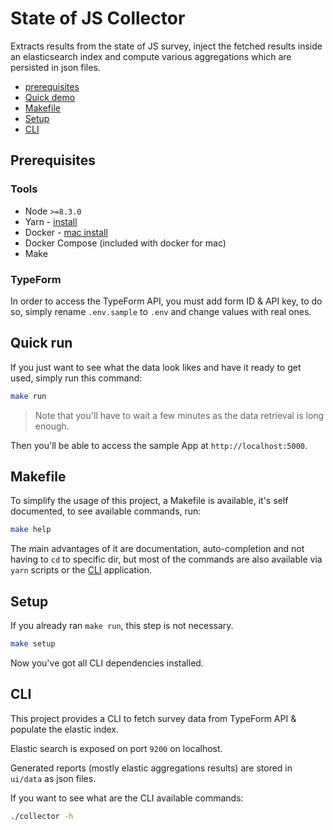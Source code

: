 # State of JS Collector

Extracts results from the state of JS survey,
inject the fetched results inside an elasticsearch index and
compute various aggregations which are persisted in json files.

- [prerequisites](#prerequisites)
- [Quick demo](#quick-demo)
- [Makefile](#makefile)
- [Setup](#setup)
- [CLI](#cli)

## Prerequisites

### Tools

- Node `>=8.3.0`
- Yarn - [install](https://yarnpkg.com/en/docs/install)
- Docker - [mac install](https://docs.docker.com/docker-for-mac/install/)
- Docker Compose (included with docker for mac)
- Make

### TypeForm

In order to access the TypeForm API, you must add form ID & API key, to do so,
simply rename `.env.sample` to `.env` and change values with real ones.

## Quick run

If you just want to see what the data look likes and have it ready to get used,
simply run this command:

```sh
make run
```

> Note that you'll have to wait a few minutes as the data retrieval is long enough.

Then you'll be able to access the sample App at `http://localhost:5000`.

## Makefile

To simplify the usage of this project, a Makefile is available, it's self documented,
to see available commands, run:

```sh
make help
```

The main advantages of it are documentation, auto-completion and not having to `cd` to specific dir,
but most of the commands are also available via `yarn` scripts or the [CLI](#cli) application.

## Setup

If you already ran `make run`, this step is not necessary.

```sh
make setup
```

Now you've got all CLI dependencies installed.

## CLI

This project provides a CLI to fetch survey data from TypeForm API & populate the elastic index.

Elastic search is exposed on port `9200` on localhost.

Generated reports (mostly elastic aggregations results) are stored in `ui/data` as json files.

If you want to see what are the CLI available commands:

```sh
./collector -h
```
